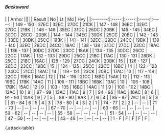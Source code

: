 ##### Backsword

|      |   Armor   ||||
|   Result   |   No   |   Lt   |   Md   |   Hvy   |
|:--------:|:-----:|:-----:|:-----:|:-----:|
| 149 - 150 | 37EC | 32EC | 27DC | 21CK |
| 147 - 148 | 36EC | 32EC | 27DC | 21BK |
| 146 - 146 | 35EC | 31DC | 26DC | 20BK |
| 145 - 145 | 34EC | 30DC | 26CC | 20BK |
| 144 - 144 | 34EC | 30DK | 25CC | 20BC |
| 142 - 143 | 33EC | 30DK | 25CC | 19BK |
| 141 - 141 | 32EC | 29DC | 24CC | 19BK |
| 139 - 140 | 32EC | 28DC | 24CC | 19AC |
| 138 - 138 | 31DC | 27DC | 23CC | 18AC |
| 136 - 137 | 30DC | 27DC | 23CC | 18AK |
| 134 - 135 | 30DC | 26CC | 22CC | 17AK |
| 132 - 133 | 29DC | 25CC | 21BC | 17AC |
| 130 - 131 | 28DK | 25CC | 21BC | 16AC |
| 128 - 129 | 27DC | 24CK | 20BK | 15 |
| 126 - 127 | 26DC | 23CC | 19BC | 15 |
| 124 - 125 | 25CC | 22CC | 18BC | 14 |
| 122 - 123 | 24CC | 21CC | 18AC | 14 |
| 119 - 121 | 23CK | 20BC | 17AC | 13 |
| 117 - 118 | 22CC | 19BK | 16AC | 12 |
| 114 - 116 | 21CC | 18BC | 15AK | 12 |
| 112 - 113 | 19BC | 17BK | 14AC | 11 |
| 109 - 111 | 18BC | 16BK | 13AC | 10 |
| 106 - 108 | 17BK | 15AC | 12 | 9 |
| 103 - 105 | 16BC | 14AC | 11 | 9 |
| 100 - 102 | 14BC | 12AC | 10 | 8 |
| 97 - 99 | 13AC | 11AC | 9 | 7 |
| 94 - 96 | 11AC | 10AC | 8 | 6 |
| 91 - 93 | 10AK | 9 | 7 | 5 |
| 88 - 90 | 8AK | 7 | 6 | 4 |
| 85 - 87 | 7AC | 6 | 5 | 3 |
| 81 - 84 | 6 | 5 | 4 | 3 |
| 78 - 80 | 4 | 3 | 2 | 1 |
| 74 - 77 | 2 | 2 | --  | --  |
| 71 - 73 | --  | --  | --  | --  |
| 67 - 70 | --  | --  | --  | --  |
| 63 - 66 | --  | --  | --  | --  |
| 59 - 62 | --  | --  | --  | --  |
| 55 - 58 | --  | --  | --  | --  |
| 51 - 54 | --  | --  | --  | --  |
| 47 - 50 | --  | --  | --  | --  |
| 43 - 46 | --  | --  | --  | --  |
| 1 - F | F | F | F | F |

{.attack-table}
